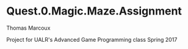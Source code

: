 # Quest.0.Magic.Maze.Assignment
Thomas Marcoux

Project for UALR's Advanced Game Programming class
Spring 2017

